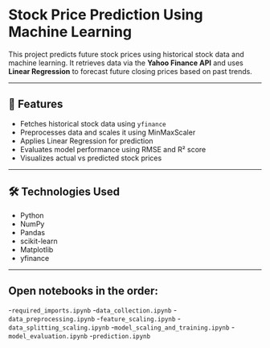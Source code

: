 # Stock Price Prediction Using Machine Learning

This project predicts future stock prices using historical stock data and machine learning. It retrieves data via the **Yahoo Finance API** and uses **Linear Regression** to forecast future closing prices based on past trends.

---

## 🚀 Features

- Fetches historical stock data using `yfinance`
- Preprocesses data and scales it using MinMaxScaler
- Applies Linear Regression for prediction
- Evaluates model performance using RMSE and R² score
- Visualizes actual vs predicted stock prices

---

## 🛠️ Technologies Used

- Python  
- NumPy  
- Pandas  
- scikit-learn  
- Matplotlib  
- yfinance

---
## Open notebooks in the order:

-`required_imports.ipynb`
-`data_collection.ipynb`
-`data_preprocessing.ipynb`
-`feature_scaling.ipynb`
-`data_splitting_scaling.ipynb`
-`model_scaling_and_training.ipynb`
-`model_evaluation.ipynb`
-`prediction.ipynb`
